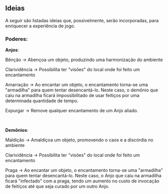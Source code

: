 ## Ideias

A seguir são listadas ideias que, possivelmente, serão incorporadas, para enriquecer a experiência de jogo.


### **Poderes**:

**Anjos**:

Bênção -> Abençoa um objeto, produzindo uma harmonização do ambiente

Clarividência -> Possibilita ter "visões" do local onde foi feito um encantamento

Amarração ->  Ao encantar um objeto, o encantamento torna-se uma "armadilha" para quem tentar desencantá-lo. Neste caso, o demônio que caiu na armadilha ficará impossibilitado de usar feitiços por uma determinada quantidade de tempo.

Expurgar -> Remove qualquer encantamento de um Anjo aliado.

<br/>


**Demônios**:

Maldição -> Amaldiçoa um objeto, promovendo o caos e a discórdia no ambiente

Clarividência -> Possibilita ter "visões" do local onde foi feito um encantamento

Praga -> Ao encantar um objeto, o encantamento torna-se uma "armadilha" para quem tentar desencantá-lo. Neste caso, o Anjo que caiu na armadilha ficará "infectado" com a praga, tendo um aumento no custo de invocação de feitiços até que seja curado por um outro Anjo.

